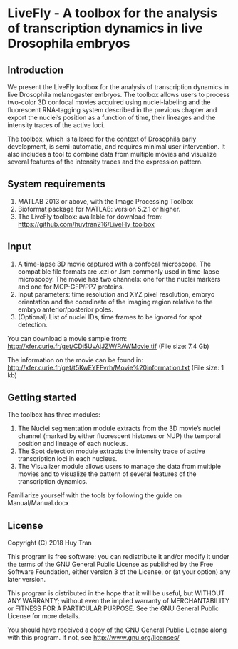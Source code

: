 # **LiveFly** - A toolbox for the analysis of transcription dynamics in live Drosophila embryos

## Introduction

We present the LiveFly toolbox for the analysis of transcription dynamics in live Drosophila melanogaster embryos. The toolbox allows users to process two-color 3D confocal movies acquired using nuclei-labeling and the fluorescent RNA-tagging system described in the previous chapter and export the nuclei’s position as a function of time, their lineages and the intensity traces of the active loci.

The toolbox, which is tailored for the context of Drosophila early development, is semi-automatic, and requires minimal user intervention. It also includes a tool to combine data from multiple movies and visualize several features of the intensity traces and the expression pattern.

## System requirements

1. MATLAB 2013 or above, with the Image Processing Toolbox
2. Bioformat package for MATLAB: version 5.2.1 or higher.
3. The LiveFly toolbox: available for download from: https://github.com/huytran216/LiveFly_toolbox

## Input

1.	A time-lapse 3D movie captured with a confocal microscope. The compatible file formats are .czi or .lsm commonly used in time-lapse microscopy. The movie has two channels: one for the nuclei markers and one for MCP-GFP/PP7 proteins.
2.	Input parameters: time resolution and XYZ pixel resolution, embryo orientation and the coordinate of the imaging region relative to the embryo anterior/posterior poles.
3.	(Optional) List of nuclei IDs, time frames to be ignored for spot detection.

You can download a movie sample from: http://xfer.curie.fr/get/CDi5UvAjJZW/RAWMovie.tif (File size: 7.4 Gb)

The information on the movie can be found in: http://xfer.curie.fr/get/t5KwEYFFvrh/Movie%20information.txt (File size: 1 kb)

## Getting started

The toolbox has three modules:
1. The Nuclei segmentation module extracts from the 3D movie’s nuclei channel (marked by either fluorescent histones or NUP) the temporal position and lineage of each nucleus.
2. The Spot detection module extracts the intensity trace of active transcription loci in each nucleus.
3. The Visualizer module allows users to manage the data from multiple movies and to visualize the pattern of several features of the transcription dynamics.

Familiarize yourself with the tools by following the guide on Manual/Manual.docx

## License

Copyright (C) 2018 Huy Tran

This program is free software: you can redistribute it and/or modify
it under the terms of the GNU General Public License as published by
the Free Software Foundation, either version 3 of the License, or
(at your option) any later version.

This program is distributed in the hope that it will be useful,
but WITHOUT ANY WARRANTY; without even the implied warranty of
MERCHANTABILITY or FITNESS FOR A PARTICULAR PURPOSE.  See the
GNU General Public License for more details.

You should have received a copy of the GNU General Public License
along with this program.  If not, see <http://www.gnu.org/licenses/>
